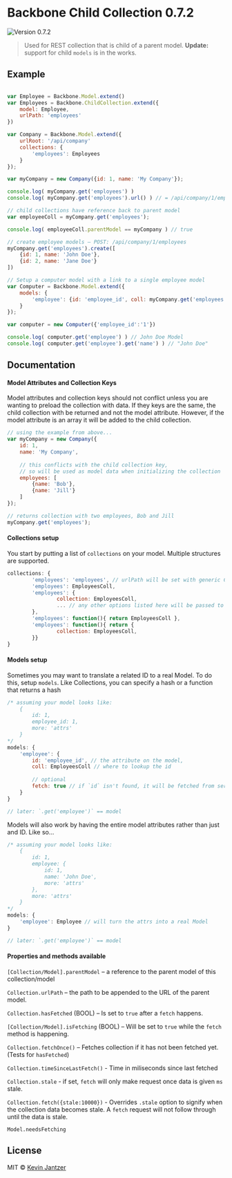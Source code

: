 # Backbone Child Collection 0.7.2

![Version 0.7.2](https://img.shields.io/badge/Version-0.7.2-blue.svg)

> Used for REST collection that is child of a parent model.
> **Update:** support for child `models` is in the works.

## Example

```js

var Employee = Backbone.Model.extend()
var Employees = Backbone.ChildCollection.extend({
	model: Employee,
	urlPath: 'employees'
})

var Company = Backbone.Model.extend({
	urlRoot: '/api/company'
	collections: {
		'employees': Employees
	}
});

var myCompany = new Company({id: 1, name: 'My Company'});

console.log( myCompany.get('employees') )
console.log( myCompany.get('employees').url() ) // = /api/company/1/employees

// child collections have reference back to parent model
var employeeColl = myCompany.get('employees');

console.log( employeeColl.parentModel == myCompany ) // true

// create employee models – POST: /api/company/1/employees
myCompany.get('employees').create([
	{id: 1, name: 'John Doe'},
	{id: 2, name: 'Jane Doe'}
])

// Setup a computer model with a link to a single employee model
var Computer = Backbone.Model.extend({
	models: {
		'employee': {id: 'employee_id', coll: myCompany.get('employees')}
	}
});

var computer = new Computer({'employee_id':'1'})

console.log( computer.get('employee') ) // John Doe Model
console.log( computer.get('employee').get('name') ) // "John Doe"

```

## Documentation

#### Model Attributes and Collection Keys

Model attributes and collection keys should not conflict unless you are wanting to preload the collection with data. If they keys are the same, the child collection with be returned and not the model attribute. However, if the model attribute is an array it will be added to the child collection.

```js
// using the example from above...
var myCompany = new Company({
	id: 1,
	name: 'My Company',
	
	// this conflicts with the child collection key,
	// so will be used as model data when initializing the collection
	employees: [
		{name: 'Bob'},
		{name: 'Jill'}
	]
});

// returns collection with two employees, Bob and Jill
myCompany.get('employees');
```

#### Collections setup

You start by putting a list of `collections` on your model. Multiple structures are supported.

```js
collections: {
        'employees': 'employees', // urlPath will be set with generic ChildCollection
        'employees': EmployeesColl,
        'employees': {
                collection: EmployeesColl,
                ... // any other options listed here will be passed to collection on init
        },
        'employees': function(){ return EmployeesColl },
        'employees': function(){ return {
                collection: EmployeesColl,
        }}
}
```

#### Models setup

Sometimes you may want to translate a related ID to a real Model. To do this, setup `models`. Like Collections, you can specify a hash or a function that returns a hash

```js
/* assuming your model looks like:
	{
		id: 1, 
		employee_id: 1,
		more: 'attrs'
	}
*/
models: {
	'employee': {
		id: 'employee_id', // the attribute on the model,
		coll: EmployeesColl // where to lookup the id
		
		// optional
		fetch: true // if `id` isn't found, it will be fetched from server
	}
}

// later: `.get('employee')` == model
```

Models will also work by having the entire model attributes rather than just and ID. Like so...

```js
/* assuming your model looks like:
	{
		id: 1, 
		employee: {
			id: 1,
			name: 'John Doe',
			more: 'attrs'
		},
		more: 'attrs'
	}
*/
models: {
	'employee': Employee // will turn the attrs into a real Model
}

// later: `.get('employee')` == model
```


#### Properties and methods available

`[Collection/Model].parentModel` – a reference to the parent model of this collection/model

`Collection.urlPath` – the path to be appended to the URL of the parent model.

`Collection.hasFetched` (BOOL) – Is set to `true` after a `fetch` happens.

`[Collection/Model].isFetching` (BOOL) – Will be set to `true` while the `fetch` method is happening.

`Collection.fetchOnce()` – Fetches collection if it has not been fetched yet. (Tests for `hasFetched`)

`Collection.timeSinceLastFetch()` - Time in miliseconds since last fetched

`Collection.stale` - if set, `fetch` will only make request once data is given `ms` stale.

`Collection.fetch({stale:10000})` - Overrides `.stale` option to signify when the collection data becomes stale. A `fetch` request will not follow through until the data is stale.

`Model.needsFetching`

## License

MIT © [Kevin Jantzer](http://kevinjantzer.com)
